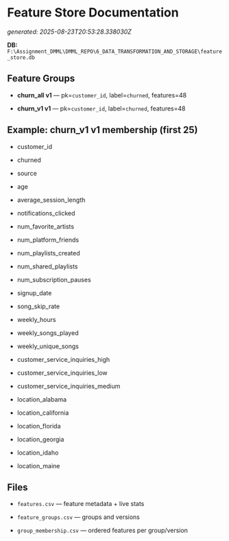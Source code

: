 # Feature Store Documentation

_generated: 2025-08-23T20:53:28.338030Z_

**DB:** `F:\Assignment_DMML\DMML_REPO\6_DATA_TRANSFORMATION_AND_STORAGE\feature_store.db`

## Feature Groups

- **churn_all v1** — pk=`customer_id`, label=`churned`, features=48

- **churn_v1 v1** — pk=`customer_id`, label=`churned`, features=48


## Example: churn_v1 v1 membership (first 25)

- customer_id

- churned

- source

- age

- average_session_length

- notifications_clicked

- num_favorite_artists

- num_platform_friends

- num_playlists_created

- num_shared_playlists

- num_subscription_pauses

- signup_date

- song_skip_rate

- weekly_hours

- weekly_songs_played

- weekly_unique_songs

- customer_service_inquiries_high

- customer_service_inquiries_low

- customer_service_inquiries_medium

- location_alabama

- location_california

- location_florida

- location_georgia

- location_idaho

- location_maine


## Files

- `features.csv` — feature metadata + live stats

- `feature_groups.csv` — groups and versions

- `group_membership.csv` — ordered features per group/version
